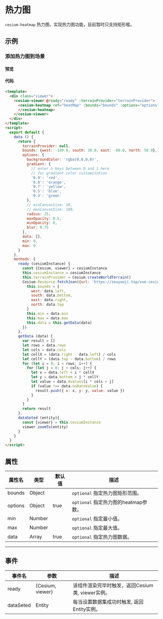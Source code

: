 # 热力图

`cesium-heatmap` 热力图，实现热力图功能，目前暂时只支持矩形框。

## 示例

### 添加热力图到场景

#### 预览

<doc-preview>
  <template>
    <div class="viewer">
      <cesium-viewer @ready="ready" :terrainProvider="terrainProvider">
        <cesium-heatmap ref="heatMap" :bounds="bounds" :options="options" :min="min" :max="max" :data="data" @dataSeted="dataSeted">
        </cesium-heatmap>
      </cesium-viewer>
    </div>
  </template>
  <script>
    export default {
      data () {
        return {
          terrainProvider: null,
          bounds: {west: -109.0, south: 30.0, east: -80.0, north: 50.0},
          options: {
            backgroundColor: 'rgba(0,0,0,0)',
            gradient: {
              // enter n keys between 0 and 1 here
              // for gradient color customization
              '0.9': 'red',
              '0.8': 'orange',
              '0.7': 'yellow',
              '0.5': 'blue',
              '0.3': 'green'
            },
            // minCanvasSize: 10,
            // maxCanvasSize: 100,
            radius: 25,
            maxOpacity: 0.5,
            minOpacity: 0,
            blur: 0.75
          },
          data: [],
          min: 0,
          max: 0
        }
      },
      methods: {
        ready (cesiumInstance) {
          const {Cesium, viewer} = cesiumInstance
          this.cesiumInstance = cesiumInstance
          this.terrainProvider = Cesium.createWorldTerrain()
          Cesium.Resource.fetchJson({url: 'https://zouyaoji.top/vue-cesium/statics/SampleData/temperature.json'}).then((data)=>{
            this.bounds = {
              west: data.left,
              south: data.bottom,
              east: data.right,
              north: data.top
            }
            this.min = data.min
            this.max = data.max
            this.data = this.getData(data)
          })
        },
        getData (data) {
          var result = []
          let rows = data.rows
          let cols = data.cols
          let cellX = (data.right - data.left) / cols
          let cellY = (data.top - data.bottom) / rows
          for (let i = 0; i < rows; i++) {
            for (let j = 0; j < cols; j++) {
              let x = data.left + i * cellX
              let y = data.bottom + j * cellY
              let value = data.dvalues[i * cols + j]
              if (value !== data.noDataValue) {
                result.push({ x: x, y: y, value: value })
              }
            }
          }
          return result
        },
        dataSeted (entity){
          const {viewer} = this.cesiumInstance
          viewer.zoomTo(entity)
        }
      }
    }
  </script>
</doc-preview>

#### 代码

```html
<template>
  <div class="viewer">
    <cesium-viewer @ready="ready" :terrainProvider="terrainProvider">
      <cesium-heatmap ref="heatMap" :bounds="bounds" :options="options" :min="min" :max="max" :data="data" @dataSeted="dataSeted">
      </cesium-heatmap>
    </cesium-viewer>
  </div>
</template>
<script>
  export default {
    data () {
      return {
        terrainProvider: null,
        bounds: {west: -109.0, south: 30.0, east: -80.0, north: 50.0},
        options: {
          backgroundColor: 'rgba(0,0,0,0)',
          gradient: {
            // enter n keys between 0 and 1 here
            // for gradient color customization
            '0.9': 'red',
            '0.8': 'orange',
            '0.7': 'yellow',
            '0.5': 'blue',
            '0.3': 'green'
          },
          // minCanvasSize: 10,
          // maxCanvasSize: 100,
          radius: 25,
          maxOpacity: 0.5,
          minOpacity: 0,
          blur: 0.75
        },
        data: [],
        min: 0,
        max: 0
      }
    },
    methods: {
      ready (cesiumInstance) {
        const {Cesium, viewer} = cesiumInstance
        this.cesiumInstance = cesiumInstance
        this.terrainProvider = Cesium.createWorldTerrain()
        Cesium.Resource.fetchJson({url: 'https://zouyaoji.top/vue-cesium/statics/SampleData/temperature.json'}).then((data)=>{
          this.bounds = {
            west: data.left,
            south: data.bottom,
            east: data.right,
            north: data.top
          }
          this.min = data.min
          this.max = data.max
          this.data = this.getData(data)
        })
      },
      getData (data) {
        var result = []
        let rows = data.rows
        let cols = data.cols
        let cellX = (data.right - data.left) / cols
        let cellY = (data.top - data.bottom) / rows
        for (let i = 0; i < rows; i++) {
          for (let j = 0; j < cols; j++) {
            let x = data.left + i * cellX
            let y = data.bottom + j * cellY
            let value = data.dvalues[i * cols + j]
            if (value !== data.noDataValue) {
              result.push({ x: x, y: y, value: value })
            }
          }
        }
        return result
      },
      dataSeted (entity){
        const {viewer} = this.cesiumInstance
        viewer.zoomTo(entity)
      }
    }
  }
</script>
```

## 属性

|属性名|类型|默认值|描述|
|------|-----|-----|----|
|bounds|Object||`optional` 指定热力图矩形范围。|
|options|Object|true|`optional` 指定热力图的heatmap参数。|
|min|Number||`optional` 指定最小值。|
|max|Number||`optional` 指定最大值。|
|data|Array|true|`optional` 指定热力图数据。|
---

## 事件

|事件名|参数|描述|
|------|----|----|
|ready|{Cesium, viewer}|该组件渲染完毕时触发，返回Cesium类, viewer实例。|
|dataSeted|Entity|每当设置数据集成功时触发, 返回Entity实例。|
